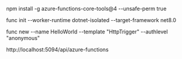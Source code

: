 npm install -g azure-functions-core-tools@4 --unsafe-perm true

func init --worker-runtime dotnet-isolated --target-framework net8.0

func new --name HelloWorld --template "HttpTrigger" --authlevel "anonymous"

http://localhost:5094/api/azure-functions